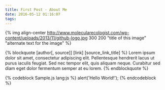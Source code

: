 ```yaml
---
title: First Post - About Me
date: 2016-05-12 01:16:07
tags:
---
```


{% img align-center http://www.molecularecologist.com/wp-content/uploads/2013/11/github-logo.jpg 300 200 "title of this image" "alternate text for the image" %}

{% blockquote [author[, source]] [link] [source_link_title] %}
Lorem ipsum dolor sit amet, consectetur adipiscing elit. Pellentesque hendrerit lacus ut purus iaculis feugiat. Sed nec tempor elit, quis aliquam neque. Curabitur sed diam eget dolor fermentum semper at eu lorem.
{% endblockquote %}


{% codeblock Sample.js lang:js %}
alert('Hello World!');
{% endcodeblock %}
